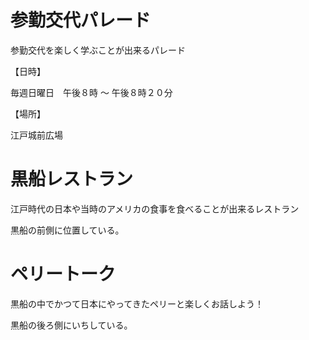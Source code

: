 # 参勤交代パレード

参勤交代を楽しく学ぶことが出来るパレード

【日時】

毎週日曜日　午後８時 ～ 午後８時２０分

【場所】

江戸城前広場


# 黒船レストラン

江戸時代の日本や当時のアメリカの食事を食べることが出来るレストラン

黒船の前側に位置している。

# ペリートーク

黒船の中でかつて日本にやってきたペリーと楽しくお話しよう！

黒船の後ろ側にいちしている。
